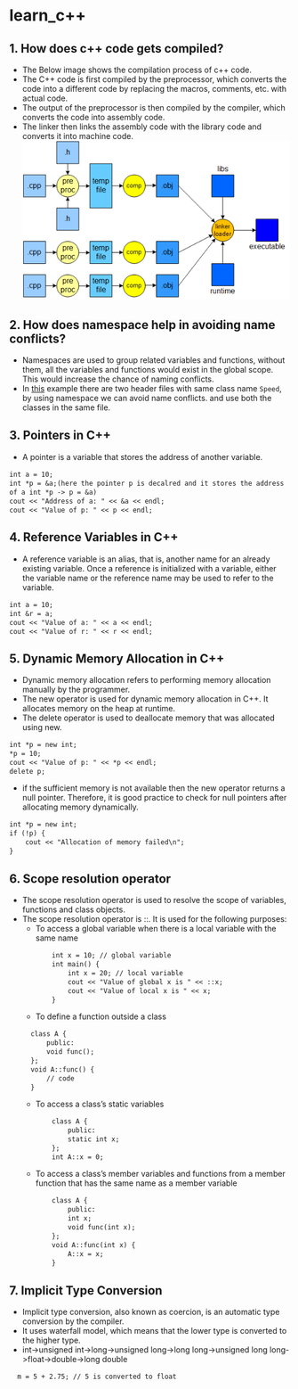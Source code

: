 # learn_c++

## 1.  How does c++ code gets compiled?
- The Below image shows the compilation process of c++ code.
- The C++ code is first compiled by the preprocessor, which converts the code into a different code by replacing the macros, comments, etc. with actual code.
- The output of the preprocessor is then compiled by the compiler, which converts the code into assembly code.
- The linker then links the assembly code with the library code and converts it into machine code.
![C++](images/compiler_system.png)

## 2.  How does namespace help in avoiding name conflicts?
- Namespaces are used to group related variables and functions, without them, all the variables and functions would exist in the global scope. This would increase the chance of naming conflicts.
- In [this](code/namespace/) example there are two header files with same class name `Speed`, by using namespace we can avoid name conflicts. and use both the classes in the same file.

## 3. Pointers in C++
- A pointer is a variable that stores the address of another variable.
```
int a = 10;
int *p = &a;(here the pointer p is decalred and it stores the address of a int *p -> p = &a)
cout << "Address of a: " << &a << endl;
cout << "Value of p: " << p << endl;
```

## 4. Reference Variables in C++
- A reference variable is an alias, that is, another name for an already existing variable. Once a reference is initialized with a variable, either the variable name or the reference name may be used to refer to the variable.
```
int a = 10;
int &r = a;
cout << "Value of a: " << a << endl;
cout << "Value of r: " << r << endl;
```

## 5. Dynamic Memory Allocation in C++
- Dynamic memory allocation refers to performing memory allocation manually by the programmer.
- The new operator is used for dynamic memory allocation in C++. It allocates memory on the heap at runtime.
- The delete operator is used to deallocate memory that was allocated using new.
```
int *p = new int;
*p = 10;
cout << "Value of p: " << *p << endl;
delete p;
```
- if the sufficient memory is not available then the new operator returns a null pointer. Therefore, it is good practice to check for null pointers after allocating memory dynamically.
```
int *p = new int;
if (!p) {
    cout << "Allocation of memory failed\n";
}
```


## 6. Scope resolution operator
- The scope resolution operator is used to resolve the scope of variables, functions and class objects.
- The scope resolution operator is ::. It is used for the following purposes:
  - To access a global variable when there is a local variable with the same name
    ``` 
        int x = 10; // global variable
        int main() {
            int x = 20; // local variable
            cout << "Value of global x is " << ::x;
            cout << "Value of local x is " << x;
        }
    ```
  - To define a function outside a class
  ```
    class A {
        public:
        void func();
    };
    void A::func() {
        // code
    }
  ```
  - To access a class’s static variables
    ```
        class A {
            public:
            static int x;
        };
        int A::x = 0;
    ```
  - To access a class’s member variables and functions from a member function that has the same name as a member variable
    ```
        class A {
            public:
            int x;
            void func(int x);
        };
        void A::func(int x) {
            A::x = x;
        }
    ```

## 7.  Implicit Type Conversion
- Implicit type conversion, also known as coercion, is an automatic type conversion by the compiler.
- It uses waterfall model, which means that the lower type is converted to the higher type.
- int->unsigned int->long->unsigned long->long long->unsigned long long->float->double->long double
``` 
  m = 5 + 2.75; // 5 is converted to float
```